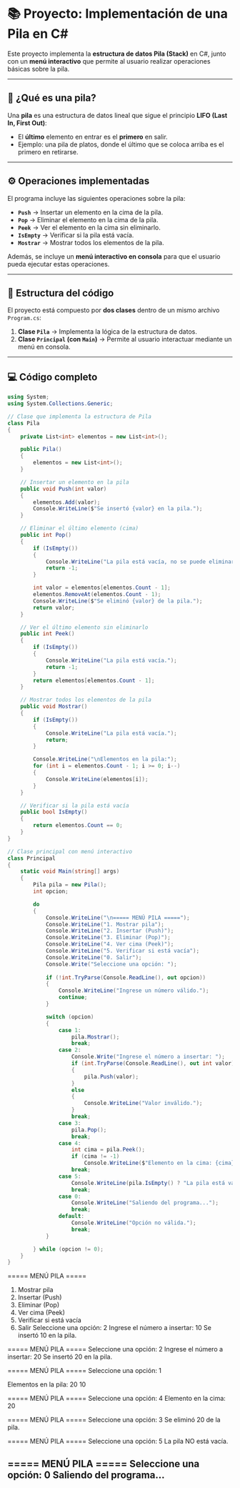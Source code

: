 # 📚 Proyecto: Implementación de una Pila en C#

Este proyecto implementa la **estructura de datos Pila (Stack)** en C#, junto con un **menú interactivo** que permite al usuario realizar operaciones básicas sobre la pila.

---

## 📌 ¿Qué es una pila?
Una **pila** es una estructura de datos lineal que sigue el principio **LIFO (Last In, First Out)**:  
- El **último** elemento en entrar es el **primero** en salir.  
- Ejemplo: una pila de platos, donde el último que se coloca arriba es el primero en retirarse.  

---

## ⚙️ Operaciones implementadas
El programa incluye las siguientes operaciones sobre la pila:  

- **`Push`** → Insertar un elemento en la cima de la pila.  
- **`Pop`** → Eliminar el elemento en la cima de la pila.  
- **`Peek`** → Ver el elemento en la cima sin eliminarlo.  
- **`IsEmpty`** → Verificar si la pila está vacía.  
- **`Mostrar`** → Mostrar todos los elementos de la pila.  

Además, se incluye un **menú interactivo en consola** para que el usuario pueda ejecutar estas operaciones.

---

## 📂 Estructura del código
El proyecto está compuesto por **dos clases** dentro de un mismo archivo `Program.cs`:

1. **Clase `Pila`** → Implementa la lógica de la estructura de datos.  
2. **Clase `Principal` (con `Main`)** → Permite al usuario interactuar mediante un menú en consola.  

---

## 💻 Código completo
```csharp
using System;
using System.Collections.Generic;

// Clase que implementa la estructura de Pila
class Pila
{
    private List<int> elementos = new List<int>();

    public Pila()
    {
        elementos = new List<int>();
    }

    // Insertar un elemento en la pila
    public void Push(int valor)
    {
        elementos.Add(valor);
        Console.WriteLine($"Se insertó {valor} en la pila.");
    }

    // Eliminar el último elemento (cima)
    public int Pop()
    {
        if (IsEmpty())
        {
            Console.WriteLine("La pila está vacía, no se puede eliminar.");
            return -1;
        }

        int valor = elementos[elementos.Count - 1];
        elementos.RemoveAt(elementos.Count - 1);
        Console.WriteLine($"Se eliminó {valor} de la pila.");
        return valor;
    }

    // Ver el último elemento sin eliminarlo
    public int Peek()
    {
        if (IsEmpty())
        {
            Console.WriteLine("La pila está vacía.");
            return -1;
        }
        return elementos[elementos.Count - 1];
    }

    // Mostrar todos los elementos de la pila
    public void Mostrar()
    {
        if (IsEmpty())
        {
            Console.WriteLine("La pila está vacía.");
            return;
        }

        Console.WriteLine("\nElementos en la pila:");
        for (int i = elementos.Count - 1; i >= 0; i--)
        {
            Console.WriteLine(elementos[i]);
        }
    }

    // Verificar si la pila está vacía
    public bool IsEmpty()
    {
        return elementos.Count == 0;
    }
}

// Clase principal con menú interactivo
class Principal
{
    static void Main(string[] args)
    {
        Pila pila = new Pila();
        int opcion;

        do
        {
            Console.WriteLine("\n===== MENÚ PILA =====");
            Console.WriteLine("1. Mostrar pila");
            Console.WriteLine("2. Insertar (Push)");
            Console.WriteLine("3. Eliminar (Pop)");
            Console.WriteLine("4. Ver cima (Peek)");
            Console.WriteLine("5. Verificar si está vacía");
            Console.WriteLine("0. Salir");
            Console.Write("Seleccione una opción: ");
            
            if (!int.TryParse(Console.ReadLine(), out opcion))
            {
                Console.WriteLine("Ingrese un número válido.");
                continue;
            }

            switch (opcion)
            {
                case 1:
                    pila.Mostrar();
                    break;
                case 2:
                    Console.Write("Ingrese el número a insertar: ");
                    if (int.TryParse(Console.ReadLine(), out int valor))
                    {
                        pila.Push(valor);
                    }
                    else
                    {
                        Console.WriteLine("Valor inválido.");
                    }
                    break;
                case 3:
                    pila.Pop();
                    break;
                case 4:
                    int cima = pila.Peek();
                    if (cima != -1)
                        Console.WriteLine($"Elemento en la cima: {cima}");
                    break;
                case 5:
                    Console.WriteLine(pila.IsEmpty() ? "La pila está vacía." : "La pila NO está vacía.");
                    break;
                case 0:
                    Console.WriteLine("Saliendo del programa...");
                    break;
                default:
                    Console.WriteLine("Opción no válida.");
                    break;
            }

        } while (opcion != 0);
    }
}
``` 
===== MENÚ PILA =====
1. Mostrar pila
2. Insertar (Push)
3. Eliminar (Pop)
4. Ver cima (Peek)
5. Verificar si está vacía
0. Salir
Seleccione una opción: 2
Ingrese el número a insertar: 10
Se insertó 10 en la pila.

===== MENÚ PILA =====
Seleccione una opción: 2
Ingrese el número a insertar: 20
Se insertó 20 en la pila.

===== MENÚ PILA =====
Seleccione una opción: 1

Elementos en la pila:
20
10

===== MENÚ PILA =====
Seleccione una opción: 4
Elemento en la cima: 20

===== MENÚ PILA =====
Seleccione una opción: 3
Se eliminó 20 de la pila.

===== MENÚ PILA =====
Seleccione una opción: 5
La pila NO está vacía.

===== MENÚ PILA =====
Seleccione una opción: 0
Saliendo del programa...
--- 